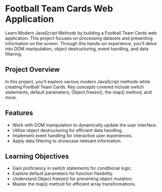 # Football Team Cards Web Application

Learn Modern JavaScript Methods by building a Football Team Cards web application. This project focuses on processing datasets and presenting information on the screen. Through this hands-on experience, you'll delve into DOM manipulation, object destructuring, event handling, and data filtering.

## Project Overview

In this project, you'll explore various modern JavaScript methods while creating Football Team Cards. Key concepts covered include switch statements, default parameters, Object.freeze(), the map() method, and more.

## Features

- Work with DOM manipulation to dynamically update the user interface.
- Utilize object destructuring for efficient data handling.
- Implement event handling for interactive user experiences.
- Apply data filtering to showcase relevant information.

## Learning Objectives

- Gain proficiency in switch statements for conditional logic.
- Explore default parameters for function flexibility.
- Understand Object.freeze() for preventing object mutation.
- Master the map() method for efficient array transformations.
